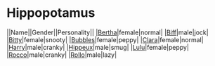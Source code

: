 # Hippopotamus

||Name||Gender||Personality||
|[Bertha](github.com/lindsaygelle/animalcrossing/villager/hippopotamus/bertha)|female|normal|
|[Biff](github.com/lindsaygelle/animalcrossing/villager/hippopotamus/biff)|male|jock|
|[Bitty](github.com/lindsaygelle/animalcrossing/villager/hippopotamus/bitty)|female|snooty|
|[Bubbles](github.com/lindsaygelle/animalcrossing/villager/hippopotamus/bubbles)|female|peppy|
|[Clara](github.com/lindsaygelle/animalcrossing/villager/hippopotamus/clara)|female|normal|
|[Harry](github.com/lindsaygelle/animalcrossing/villager/hippopotamus/harry)|male|cranky|
|[Hippeux](github.com/lindsaygelle/animalcrossing/villager/hippopotamus/hippeux)|male|smug|
|[Lulu](github.com/lindsaygelle/animalcrossing/villager/hippopotamus/lulu)|female|peppy|
|[Rocco](github.com/lindsaygelle/animalcrossing/villager/hippopotamus/rocco)|male|cranky|
|[Rollo](github.com/lindsaygelle/animalcrossing/villager/hippopotamus/rollo)|male|lazy|
